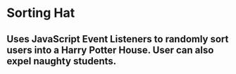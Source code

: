 # Sorting Hat

## Uses JavaScript Event Listeners to randomly sort users into a Harry Potter House. User can also expel naughty students. 
